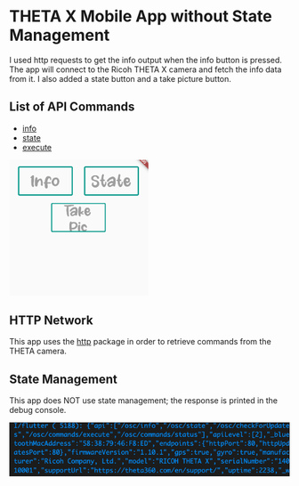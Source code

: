 # THETA X Mobile App without State Management

I used http requests to get the info output when the info button is pressed. The app will connect to the Ricoh THETA X camera and fetch the info data from it. I also added a state button and a take picture button. 

## List of API Commands

* [info](https://api.ricoh/docs/theta-web-api-v2.1/protocols/info/)
* [state](https://api.ricoh/docs/theta-web-api-v2.1/protocols/state/)
* [execute](https://api.ricoh/docs/theta-web-api-v2.1/protocols/commands_execute/)

<img src="assets/docs/screenshot.png" width=250px>

## HTTP Network

This app uses the [http](https://pub.dev/packages/http) package in order to retrieve commands from the THETA camera. 

## State Management

This app does NOT use state management; the response is printed in the debug console.

<img src ="assets/docs/console.png">
